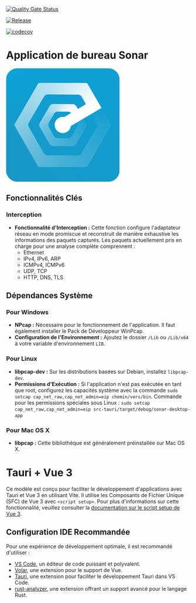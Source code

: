 [![Quality Gate Status](https://sonarcloud.io/api/project_badges/measure?project=Sonar-team_Sonar_desktop_app&metric=alert_status)](https://sonarcloud.io/summary/new_code?id=Sonar-team_Sonar_desktop_app)

[![Release](https://github.com/Sonar-team/Sonar_desktop_app/actions/workflows/build-release.yml/badge.svg)](https://github.com/Sonar-team/Sonar_desktop_app/actions/workflows/build-release.yml)

[![codecov](https://codecov.io/github/Sonar-team/Sonar_desktop_app/graph/badge.svg?token=UC4N2TUFRN)](https://codecov.io/github/Sonar-team/Sonar_desktop_app)

# Application de bureau Sonar
![logo](src-tauri/icons/Square310x310Logo.png)
## Fonctionnalités Clés

### Interception
- **Fonctionnalité d'Interception :** Cette fonction configure l'adaptateur réseau en mode promiscue et reconstruit de manière exhaustive les informations des paquets capturés. Les paquets actuellement pris en charge pour une analyse complète comprennent :
  - Ethernet
  - IPv4, IPv6, ARP
  - ICMPv4, ICMPv6
  - UDP, TCP
  - HTTP, DNS, TLS

## Dépendances Système

### Pour Windows
- **NPcap :** Nécessaire pour le fonctionnement de l'application. Il faut également installer le Pack de Développeur WinPcap.
- **Configuration de l'Environnement :** Ajoutez le dossier `/Lib` ou `/Lib/x64` à votre variable d'environnement `LIB`.

### Pour Linux
- **libpcap-dev :** Sur les distributions basées sur Debian, installez `libpcap-dev`.
- **Permissions d'Exécution :** Si l'application n'est pas exécutée en tant que root, configurez les capacités système avec la commande `sudo setcap cap_net_raw,cap_net_admin=eip chemin/vers/bin`.
Commande pour les permissions spéciales sous Linux : `sudo setcap cap_net_raw,cap_net_admin=eip src-tauri/target/debug/sonar-desktop-app`

### Pour Mac OS X
- **libpcap :** Cette bibliothèque est généralement préinstallée sur Mac OS X.

# Tauri + Vue 3

Ce modèle est conçu pour faciliter le développement d'applications avec Tauri et Vue 3 en utilisant Vite. Il utilise les Composants de Fichier Unique (SFC) de Vue 3 avec `<script setup>`. Pour plus d'informations sur cette fonctionnalité, veuillez consulter la [documentation sur le script setup de Vue 3](https://v3.vuejs.org/api/sfc-script-setup.html#sfc-script-setup).

## Configuration IDE Recommandée

Pour une expérience de développement optimale, il est recommandé d'utiliser :
- [VS Code](https://code.visualstudio.com/), un éditeur de code puissant et polyvalent.
- [Volar](https://marketplace.visualstudio.com/items?itemName=Vue.volar), une extension pour le support de Vue.
- [Tauri](https://marketplace.visualstudio.com/items?itemName=tauri-apps.tauri-vscode), une extension pour faciliter le développement Tauri dans VS Code.
- [rust-analyzer](https://marketplace.visualstudio.com/items?itemName=rust-lang.rust-analyzer), une extension offrant un support avancé pour le langage Rust.
